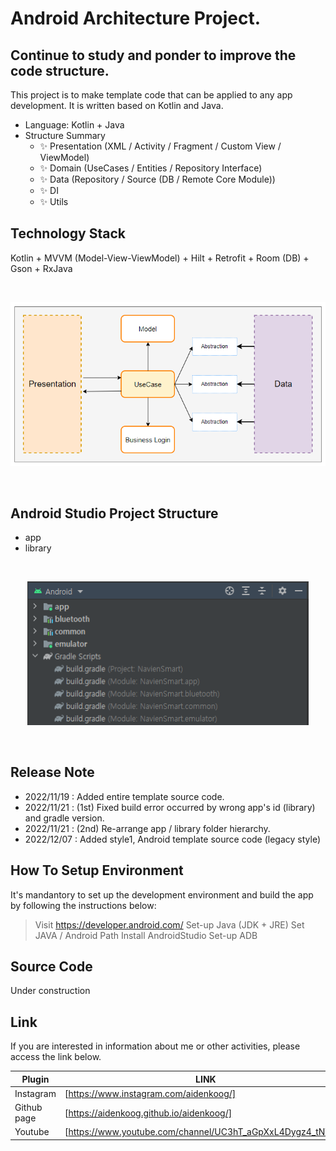 # Android Architecture Project.
## Continue to study and ponder to improve the code structure.


This project is to make template code that can be applied to any app development.
It is written based on Kotlin and Java.

- Language: Kotlin + Java
- Structure Summary
    - ✨ Presentation (XML / Activity / Fragment / Custom View / ViewModel)
    - ✨ Domain (UseCases / Entities / Repository Interface)
    - ✨ Data (Repository / Source (DB / Remote Core Module))
    - ✨ DI
    - ✨ Utils

## Technology Stack
Kotlin + MVVM (Model-View-ViewModel) + Hilt + Retrofit + Room (DB) + Gson + RxJava

<br>
<p align="center">
  <img src="diagram.png" width="750"/>
</p>
<br>

## Android Studio Project Structure
- app
- library

<br>
<p align="center">
  <img src="project_structure.png" width="450"/>
</p>
<br>

## Release Note

- 2022/11/19 : Added entire template source code.
- 2022/11/21 : (1st) Fixed build error occurred by wrong app's id (library) and gradle version.
- 2022/11/21 : (2nd) Re-arrange app / library folder hierarchy.
- 2022/12/07 : Added style1, Android template source code (legacy style)


## How To Setup Environment

It's mandantory to set up the development environment and build the app by following the instructions below:

> Visit https://developer.android.com/
> Set-up Java (JDK + JRE)
> Set JAVA / Android Path
> Install AndroidStudio
> Set-up ADB

## Source Code

Under construction

## Link

If you are interested in information about me or other activities, please access the link below.

| Plugin | LINK |
| ------ | ------ |
| Instagram | [https://www.instagram.com/aidenkoog/] |
| Github page | [https://aidenkoog.github.io/aidenkoog/] |
| Youtube | [https://www.youtube.com/channel/UC3hT_aGpXxL4Dygz4_tNVQA] |


